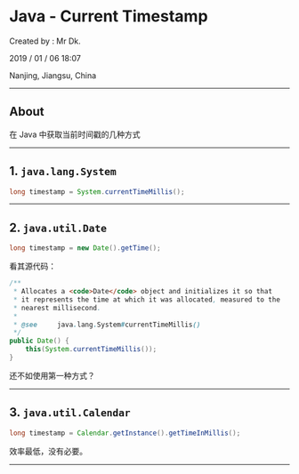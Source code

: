 # Java - Current Timestamp

Created by : Mr Dk.

2019 / 01 / 06 18:07

Nanjing, Jiangsu, China

---

## About

在 Java 中获取当前时间戳的几种方式

---

## 1. `java.lang.System`

```java
long timestamp = System.currentTimeMillis();
```

---

## 2. `java.util.Date`

```java
long timestamp = new Date().getTime();
```

看其源代码：

```java
/**
 * Allocates a <code>Date</code> object and initializes it so that
 * it represents the time at which it was allocated, measured to the
 * nearest millisecond.
 *
 * @see     java.lang.System#currentTimeMillis()
 */
public Date() {
    this(System.currentTimeMillis());
}
```

还不如使用第一种方式？

---

## 3. `java.util.Calendar`

```java
long timestamp = Calendar.getInstance().getTimeInMillis();
```

效率最低，没有必要。

---

